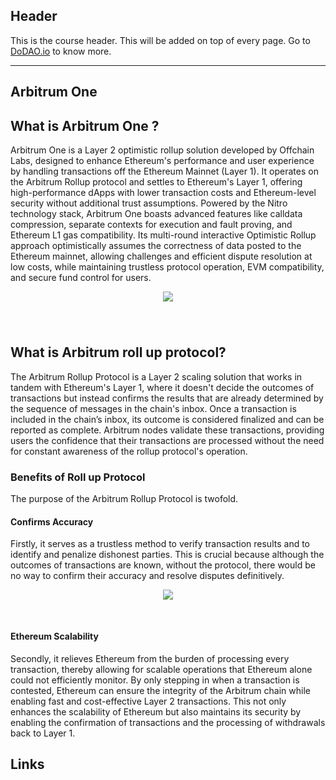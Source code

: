 ## Header
This is the course header. This will be added on top of every page. Go to [DoDAO.io](https://www.dodao.io) to know more.

---

## Arbitrum One
 
## What is Arbitrum One ?
Arbitrum One is a Layer 2 optimistic rollup solution developed by Offchain Labs, designed to enhance Ethereum's performance and user experience by handling transactions off the Ethereum Mainnet (Layer 1). It operates on the Arbitrum Rollup protocol and settles to Ethereum's Layer 1, offering high-performance dApps with lower transaction costs and Ethereum-level security without additional trust assumptions. Powered by the Nitro technology stack, Arbitrum One boasts advanced features like calldata compression, separate contexts for execution and fault proving, and Ethereum L1 gas compatibility. Its multi-round interactive Optimistic Rollup approach optimistically assumes the correctness of data posted to the Ethereum mainnet, allowing challenges and efficient dispute resolution at low costs, while maintaining trustless protocol operation, EVM compatibility, and secure fund control for users.

<div align="center">
  <img style="max-height:700px;margin-bottom:40px" src="https://d31h13bdjwgzxs.cloudfront.net/academy/arbitrum-university/Guide/arbitrum_one_arbitrum_university_177/1700678482803_arbitrum_one.png"/>
</div>

## What is Arbitrum roll up protocol?
The Arbitrum Rollup Protocol is a Layer 2 scaling solution that works in tandem with Ethereum's Layer 1, where it doesn't decide the outcomes of transactions but instead confirms the results that are already determined by the sequence of messages in the chain's inbox. Once a transaction is included in the chain’s inbox, its outcome is considered finalized and can be reported as complete. Arbitrum nodes validate these transactions, providing users the confidence that their transactions are processed without the need for constant awareness of the rollup protocol's operation.

### Benefits of Roll up Protocol
The purpose of the Arbitrum Rollup Protocol is twofold.
 
#### Confirms Accuracy
Firstly, it serves as a trustless method to verify transaction results and to identify and penalize dishonest parties. This is crucial because although the outcomes of transactions are known, without the protocol, there would be no way to confirm their accuracy and resolve disputes definitively. 

<div align="center">
  <img style="max-height:400px;margin-bottom:30px" src="https://d31h13bdjwgzxs.cloudfront.net/academy/arbitrum-university/Guide/arbitrum_one_arbitrum_university_177/1701107009421_benefits_of%20rollup.png"/>
</div>

#### Ethereum Scalability
Secondly, it relieves Ethereum from the burden of processing every transaction, thereby allowing for scalable operations that Ethereum alone could not efficiently monitor. By only stepping in when a transaction is contested, Ethereum can ensure the integrity of the Arbitrum chain while enabling fast and cost-effective Layer 2 transactions. This not only enhances the scalability of Ethereum but also maintains its security by enabling the confirmation of transactions and the processing of withdrawals back to Layer 1.

## Links




